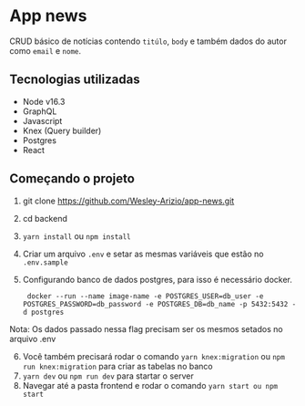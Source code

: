 # App news

CRUD básico de notícias contendo `titúlo`, `body` e também dados do autor como `email` e `nome`.

## Tecnologias utilizadas

- Node v16.3
- GraphQL
- Javascript
- Knex (Query builder)
- Postgres
- React

## Começando o projeto

1. git clone  <a>https://github.com/Wesley-Arizio/app-news.git </a>
2. cd backend
3. `yarn install` ou `npm install`
4. Criar um arquivo `.env` e setar as mesmas variáveis que estão no `.env.sample`
5. Configurando banco de dados postgres, para isso é necessário docker.

        docker --run --name image-name -e POSTGRES_USER=db_user -e POSTGRES_PASSWORD=db_password -e POSTGRES_DB=db_name -p 5432:5432 -d postgres
 Nota: Os dados passado nessa flag precisam ser os mesmos setados no arquivo .env

6. Você também precisará rodar o comando `yarn knex:migration` ou `npm run knex:migration` para criar as tabelas no banco
7. `yarn dev` ou `npm run dev` para startar o server
8. Navegar até a pasta frontend e rodar o comando `yarn start ou npm start`
